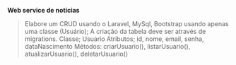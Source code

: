 **Web service de noticias**

>Elabore um CRUD usando o Laravel, MySql, Bootstrap usando apenas uma classe (Usuário);
>A criação da tabela deve ser através de migrations.
>Classe; Usuario
>Atributos; id, nome, email, senha, dataNascimento
>Métodos: criarUsuario(), listarUsuario(), atualizarUsuario(), deletarUsuario()
